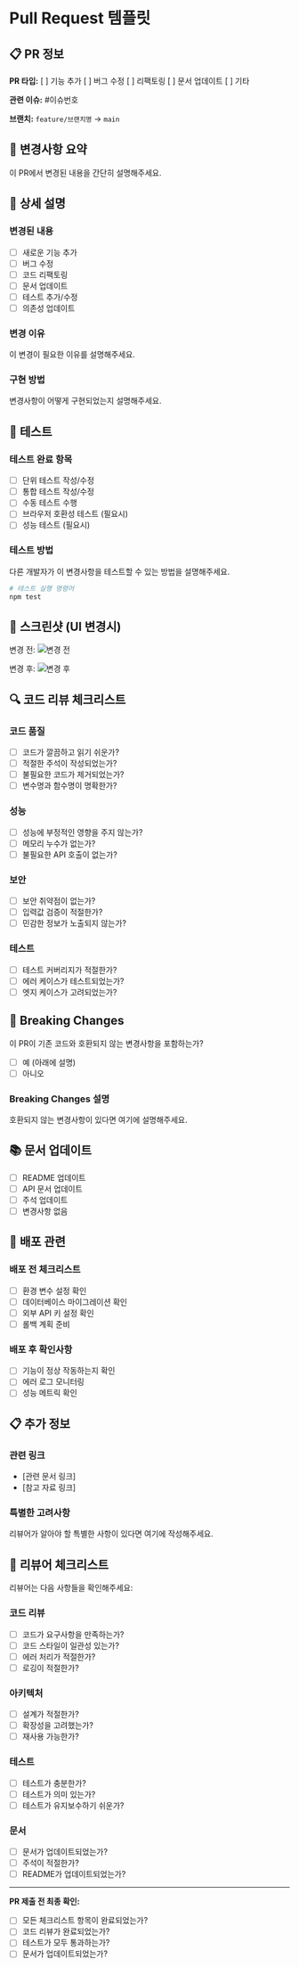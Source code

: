 # Pull Request 템플릿

## 📋 PR 정보

**PR 타입:** [ ] 기능 추가 [ ] 버그 수정 [ ] 리팩토링 [ ] 문서 업데이트 [ ] 기타

**관련 이슈:** #이슈번호

**브랜치:** `feature/브랜치명` → `main`

## 🎯 변경사항 요약

이 PR에서 변경된 내용을 간단히 설명해주세요.

## 📝 상세 설명

### 변경된 내용
- [ ] 새로운 기능 추가
- [ ] 버그 수정
- [ ] 코드 리팩토링
- [ ] 문서 업데이트
- [ ] 테스트 추가/수정
- [ ] 의존성 업데이트

### 변경 이유
이 변경이 필요한 이유를 설명해주세요.

### 구현 방법
변경사항이 어떻게 구현되었는지 설명해주세요.

## 🧪 테스트

### 테스트 완료 항목
- [ ] 단위 테스트 작성/수정
- [ ] 통합 테스트 작성/수정
- [ ] 수동 테스트 수행
- [ ] 브라우저 호환성 테스트 (필요시)
- [ ] 성능 테스트 (필요시)

### 테스트 방법
다른 개발자가 이 변경사항을 테스트할 수 있는 방법을 설명해주세요.

```bash
# 테스트 실행 명령어
npm test
```

## 📸 스크린샷 (UI 변경시)

변경 전:
![변경 전](이미지_링크)

변경 후:
![변경 후](이미지_링크)

## 🔍 코드 리뷰 체크리스트

### 코드 품질
- [ ] 코드가 깔끔하고 읽기 쉬운가?
- [ ] 적절한 주석이 작성되었는가?
- [ ] 불필요한 코드가 제거되었는가?
- [ ] 변수명과 함수명이 명확한가?

### 성능
- [ ] 성능에 부정적인 영향을 주지 않는가?
- [ ] 메모리 누수가 없는가?
- [ ] 불필요한 API 호출이 없는가?

### 보안
- [ ] 보안 취약점이 없는가?
- [ ] 입력값 검증이 적절한가?
- [ ] 민감한 정보가 노출되지 않는가?

### 테스트
- [ ] 테스트 커버리지가 적절한가?
- [ ] 에러 케이스가 테스트되었는가?
- [ ] 엣지 케이스가 고려되었는가?

## 🚨 Breaking Changes

이 PR이 기존 코드와 호환되지 않는 변경사항을 포함하는가?
- [ ] 예 (아래에 설명)
- [ ] 아니오

### Breaking Changes 설명
호환되지 않는 변경사항이 있다면 여기에 설명해주세요.

## 📚 문서 업데이트

- [ ] README 업데이트
- [ ] API 문서 업데이트
- [ ] 주석 업데이트
- [ ] 변경사항 없음

## 🔄 배포 관련

### 배포 전 체크리스트
- [ ] 환경 변수 설정 확인
- [ ] 데이터베이스 마이그레이션 확인
- [ ] 외부 API 키 설정 확인
- [ ] 롤백 계획 준비

### 배포 후 확인사항
- [ ] 기능이 정상 작동하는지 확인
- [ ] 에러 로그 모니터링
- [ ] 성능 메트릭 확인

## 📋 추가 정보

### 관련 링크
- [관련 문서 링크]
- [참고 자료 링크]

### 특별한 고려사항
리뷰어가 알아야 할 특별한 사항이 있다면 여기에 작성해주세요.

## 🎯 리뷰어 체크리스트

리뷰어는 다음 사항들을 확인해주세요:

### 코드 리뷰
- [ ] 코드가 요구사항을 만족하는가?
- [ ] 코드 스타일이 일관성 있는가?
- [ ] 에러 처리가 적절한가?
- [ ] 로깅이 적절한가?

### 아키텍처
- [ ] 설계가 적절한가?
- [ ] 확장성을 고려했는가?
- [ ] 재사용 가능한가?

### 테스트
- [ ] 테스트가 충분한가?
- [ ] 테스트가 의미 있는가?
- [ ] 테스트가 유지보수하기 쉬운가?

### 문서
- [ ] 문서가 업데이트되었는가?
- [ ] 주석이 적절한가?
- [ ] README가 업데이트되었는가?

---

**PR 제출 전 최종 확인:**
- [ ] 모든 체크리스트 항목이 완료되었는가?
- [ ] 코드 리뷰가 완료되었는가?
- [ ] 테스트가 모두 통과하는가?
- [ ] 문서가 업데이트되었는가? 